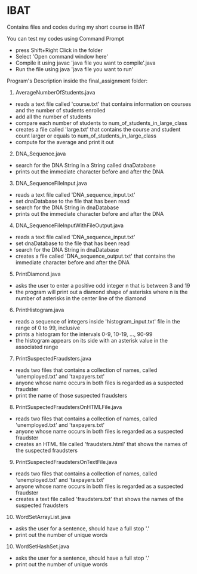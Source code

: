 # IBAT
Contains files and codes during my short course in IBAT

You can test my codes using Command Prompt
- press Shift+Right Click in the folder
- Select 'Open command window here'
- Compile it using javac 'java file you want to compile'.java
- Run the file using java 'java file you want to run'

Program's Description inside the final_assignment folder:

1. AverageNumberOfStudents.java
  - reads a text file called 'course.txt' that contains information on courses and the number of students enrolled
  - add all the number of students
  - compare each number of students to num_of_students_in_large_class
  - creates a file called 'large.txt' that contains the course and student count larger or equals to num_of_students_in_large_class
  - compute for the average and print it out
  
2. DNA_Sequence.java
  - search for the DNA String in a String called dnaDatabase
  - prints out the immediate character before and after the DNA
  
3. DNA_SequenceFileInput.java
  - reads a text file called 'DNA_sequence_input.txt'
  - set dnaDatabase to the file that has been read
  - search for the DNA String in dnaDatabase
  - prints out the immediate character before and after the DNA
  
4. DNA_SequenceFileInputWithFileOutput.java
  - reads a text file called 'DNA_sequence_input.txt'
  - set dnaDatabase to the file that has been read
  - search for the DNA String in dnaDatabase
  - creates a file called 'DNA_sequence_output.txt' that contains the immediate character before and after the DNA
  
5. PrintDiamond.java
  - asks the user to enter a positive odd integer n that is between 3 and 19
  - the program will print out a diamond shape of asterisks where n is the number of asterisks in the center line of the diamond
  
6. PrintHistogram.java
  - reads a sequence of integers inside 'histogram_input.txt' file in the range of 0 to 99, inclusive
  - prints a histogram for the intervals 0-9, 10-19, ..., 90-99
  - the histogram appears on its side with an asterisk value in the associated range
  
7. PrintSuspectedFraudsters.java
  - reads two files that contains a collection of names, called 'unemployed.txt' and 'taxpayers.txt'
  - anyone whose name occurs in both files is regarded as a suspected fraudster
  - print the name of those suspected fraudsters
  
8. PrintSuspectedFraudstersOnHTMLFile.java
  - reads two files that contains a collection of names, called 'unemployed.txt' and 'taxpayers.txt'
  - anyone whose name occurs in both files is regarded as a suspected fraudster
  - creates an HTML file called 'fraudsters.html' that shows the names of the suspected fraudsters
  
9. PrintSuspectedFraudstersOnTextFile.java
  - reads two files that contains a collection of names, called 'unemployed.txt' and 'taxpayers.txt'
  - anyone whose name occurs in both files is regarded as a suspected fraudster
  - creates a text file called 'fraudsters.txt' that shows the names of the suspected fraudsters
  
10. WordSetArrayList.java
  - asks the user for a sentence, should have a full stop '.'
  - print out the number of unique words

10. WordSetHashSet.java
  - asks the user for a sentence, should have a full stop '.'
  - print out the number of unique words
